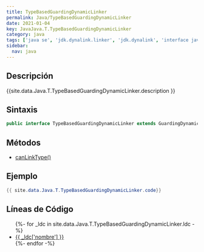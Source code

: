 ```yaml
---
title: TypeBasedGuardingDynamicLinker
permalink: Java/TypeBasedGuardingDynamicLinker
date: 2021-01-04
key: JavaJava.T.TypeBasedGuardingDynamicLinker
category: java
tags: ['java se', 'jdk.dynalink.linker', 'jdk.dynalink', 'interface java', 'Java 1.0']
sidebar: 
  nav: java
---
```


## Descripción
{{site.data.Java.T.TypeBasedGuardingDynamicLinker.description }}

## Sintaxis
~~~java
public interface TypeBasedGuardingDynamicLinker extends GuardingDynamicLinker
~~~

## Métodos
* [canLinkType()](/Java/TypeBasedGuardingDynamicLinker/canLinkType)

## Ejemplo
~~~java
{{ site.data.Java.T.TypeBasedGuardingDynamicLinker.code}}
~~~

## Líneas de Código
<ul>
{%- for _ldc in site.data.Java.T.TypeBasedGuardingDynamicLinker.ldc -%}
   <li>
       <a href="{{_ldc['url'] }}">{{ _ldc['nombre'] }}</a>
   </li>
{%- endfor -%}
</ul>
